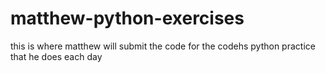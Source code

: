 # matthew-python-exercises
this is where matthew will submit the code for the codehs python practice that he does each day
